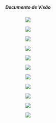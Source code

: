  <h5 align = "center">Documento de Visão</h5>

<p align="center">
  <img src="https://i.imgur.com/aMjnDYQ.png" />
</p>

<p align="center">
  <img src="https://i.imgur.com/Wv4KAcY.png" />
</p>

<p align="center">
  <img src="https://i.imgur.com/t94OVGc.png" />
</p>

<p align="center">
  <img src="https://i.imgur.com/Ryq0kIb.png" />
</p>  

<p align="center">
  <img src="https://i.imgur.com/Eru24ex.png" />
</p> 

<p align="center">
  <img src="https://i.imgur.com/mzrmjoQ.png" />
</p> 

<p align="center">
  <img src="https://i.imgur.com/VHiubem.png" />
</p> 

<p align="center">
  <img src="https://i.imgur.com/XQLI2TG.png" />
</p> 

<p align="center">
  <img src="https://i.imgur.com/9X2frAW.png" />
</p> 

<p align="center">
  <img src="https://i.imgur.com/IFvRWpw.png" />
</p> 

<p align="center">
  <img src="https://i.imgur.com/nQ0ovIq.png" />
</p> 

